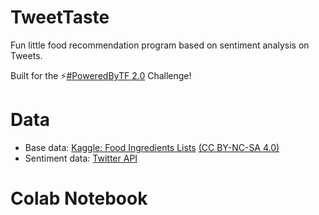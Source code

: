 # TweetTaste
Fun little food recommendation program based on sentiment analysis on Tweets. 

Built for the ⚡[#PoweredByTF 2.0](https://tensorflow.devpost.com/) Challenge!

# Data
* Base data: [Kaggle: Food Ingredients Lists](https://www.kaggle.com/datafiniti/food-ingredient-lists) [(CC BY-NC-SA 4.0)](https://creativecommons.org/licenses/by-nc-sa/4.0/)
* Sentiment data: [Twitter API](https://developer.twitter.com/en/docs/tweets/search/overview)

# Colab Notebook
